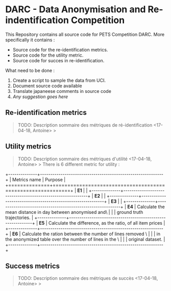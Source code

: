 # DARC - Data Anonymisation and Re-indentification Competition

This Repository contains all source code for PETS Competition DARC. More
specifically it contains :
  - Source code for the re-identification metrics.
  - Source code for the utility metric.
  - Source code for succes in re-identification.

What need to be done :
  1. Create a script to sample the data from UCI.
  2. Document source code available
  3. Translate japaneese comments in source code
  4. *Any suggestion goes here*

## Re-identification metrics

>  TODO: Description sommaire des métriques de ré-identification <17-04-18, Antoine> >

## Utility metrics

>  TODO: Description sommaire des métriques d'utilité <17-04-18, Antoine> >
There is 6 different metric for utility :

  +--------------+------------------------------------------------------------+
  | Metrics name | Purpose                                                    |
  +==============+============================================================+
  | **E1**       |                                                            |
  +--------------+------------------------------------------------------------+
  | **E2**       |                                                            |
  +--------------+------------------------------------------------------------+
  | **E3**       |                                                            |
  +--------------+------------------------------------------------------------+
  | **E4**       | Calculate the mean distance in day between anonymised and\ |
  |              | ground truth trajectories.                                 |
  +--------------+------------------------------------------------------------+
  | **E5**       | Calculate the difference, as the ratio, of all item prices |
  +--------------+------------------------------------------------------------+
  | **E6**       | Calculate the ration between the number of lines removed \ |
  |              | in the anonymized table over the number of lines in the \  |
  |              | original dataset.                                          |
  +--------------+------------------------------------------------------------+

## Success metrics

>  TODO: Description sommaire des métriques de succès <17-04-18, Antoine> >
